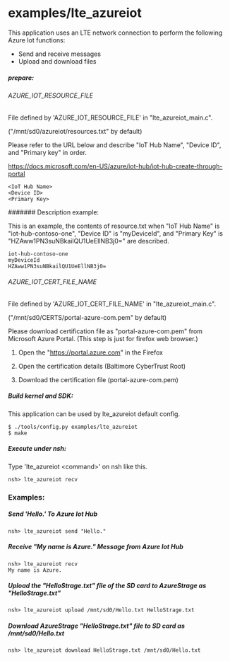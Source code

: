 # examples/lte_azureiot

This application uses an LTE network connection to perform the following Azure Iot functions:

- Send and receive messages
- Upload and download files

##### prepare:

###### AZURE_IOT_RESOURCE_FILE

File defined by 'AZURE_IOT_RESOURCE_FILE' in "lte_azureiot_main.c".

("/mnt/sd0/azureiot/resources.txt" by default)

Please refer to the URL below and describe "IoT Hub Name", "Device ID", and "Primary key" in order.

https://docs.microsoft.com/en-US/azure/iot-hub/iot-hub-create-through-portal

```
<IoT Hub Name>
<Device ID>
<Primary Key>
```

####### Description example:

This is an example, the contents of resource.txt when "IoT Hub Name" is "iot-hub-contoso-one", "Device ID" is "myDeviceId", and "Primary Key" is "HZAww1PN3suNBkailQU1UeEllNB3j0=" are described.

```
iot-hub-contoso-one
myDeviceId
HZAww1PN3suNBkailQU1UeEllNB3j0=
```

###### AZURE_IOT_CERT_FILE_NAME

File defined by 'AZURE_IOT_CERT_FILE_NAME' in "lte_azureiot_main.c".

("/mnt/sd0/CERTS/portal-azure-com.pem" by default)

Please download certification file as "portal-azure-com.pem" from Microsoft Azure Portal.
(This step is just for firefox web browser.)

1. Open the "https://portal.azure.com" in the Firefox

2. Open the certification details (Baltimore CyberTrust Root)

3. Download the certification file (portal-azure-com.pem)

##### Build kernel and SDK:

This application can be used by lte_azureiot default config.

```
$ ./tools/config.py examples/lte_azureiot
$ make
```

##### Execute under nsh:

  Type 'lte_azureiot \<command\>' on nsh like this.

```
nsh> lte_azureiot recv
```

### Examples:

##### Send 'Hello.' To Azure Iot Hub

```
nsh> lte_azureiot send "Hello."
```

##### Receive "My name is Azure." Message from Azure Iot Hub

```
nsh> lte_azureiot recv
My name is Azure.
```

##### Upload the "HelloStrage.txt" file of the SD card to AzureStrage as "HelloStrage.txt"

```
nsh> lte_azureiot upload /mnt/sd0/Hello.txt HelloStrage.txt
```

##### Download AzureStrage "HelloStrage.txt" file to SD card as /mnt/sd0/Hello.txt

```
nsh> lte_azureiot download HelloStrage.txt /mnt/sd0/Hello.txt
```
